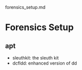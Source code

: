 forensics_setup.md
# Forensics Setup

## apt
* sleuthkit: the sleuth kit
* dcfldd: enhanced version of dd

